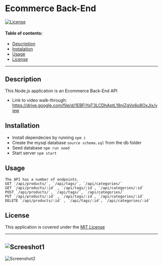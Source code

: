 # Ecommerce Back-End 
  [![License](https://img.shields.io/static/v1?label=License&message=MIT%20License&color=green)](LICENSE)

  #### Table of contents:
  - [Description](#description)
  - [Instalation](#installation)
  - [Usage](#usage)
  - [License](#license)
  ---
  ## Description
  This Node.js application is an Ecommerce Back-End API  
  - Link to video walk-through: https://drive.google.com/file/d/1EBFiYqT3LCDhAptL19njZgVo6o8OxJlx/view

  ## Installation
  - Install dependecies by running `npm i`
  - Create the mysql database `source schema.sql` from the db folder
  - Seed database `npm run seed`
  - Start server `npm start`

  ## Usage
    The API has a number of endpoints.
    GET `/api/products/`, `/api/tags/`, `/api/categories/`
    GET `/api/products/:id` , `/api/tags/:id`, `/api/categories/:id`
    POST `/api/products/`, `/api/tags/`, `/api/categories/`
    PUT `/api/products/:id` , `/api/tags/:id`, `/api/categories/:id`
    DELETE `/api/products/:id` , `/api/tags/:id`, `/api/categories/:id`


  ## License
  This application is covered under the [MIT License](LICENSE)

---
![Screeshot1](./images/GET-Products.png)
---
![Screenshot2](./images/POST-product.png)


